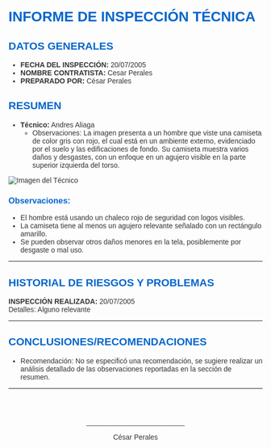 <style>
  body {
    font-family: Arial, sans-serif;
    margin: 0;
    padding: 20px;
    color: #333;
  }
  h1, h2, h3 {
    color: #0066cc;
  }
  .line {
    border-top: 1px solid #000;
    margin: 20px 0;
  }
  .firma {
    text-align: center;
    height: 150px;
    padding-top: 30px;
  }
</style>

# INFORME DE INSPECCIÓN TÉCNICA

## DATOS GENERALES

- **FECHA DEL INSPECCIÓN:** 20/07/2005
- **NOMBRE CONTRATISTA:** Cesar Perales
- **PREPARADO POR:** César Perales

## RESUMEN

- **Técnico:** Andres Aliaga
  - Observaciones: La imagen presenta a un hombre que viste una camiseta de color gris con rojo, el cual está en un ambiente externo, evidenciado por el suelo y las edificaciones de fondo. Su camiseta muestra varios daños y desgastes, con un enfoque en un agujero visible en la parte superior izquierda del torso.

![Imagen del Técnico](http://127.0.0.1:5000/static/images/8f2a000f-a44b-4943-a543-09d8a34b873c.png)
  
### Observaciones:

- El hombre está usando un chaleco rojo de seguridad con logos visibles.
- La camiseta tiene al menos un agujero relevante señalado con un rectángulo amarillo.
- Se pueden observar otros daños menores en la tela, posiblemente por desgaste o mal uso.

---

## HISTORIAL DE RIESGOS Y PROBLEMAS

**INSPECCIÓN REALIZADA:** 20/07/2005  
Detalles: Alguno relevante

---

## CONCLUSIONES/RECOMENDACIONES

- Recomendación: No se especificó una recomendación, se sugiere realizar un análisis detallado de las observaciones reportadas en la sección de resumen.

---

<div class="firma">
    <p>_________________________</p>
    <p>César Perales</p>
</div>